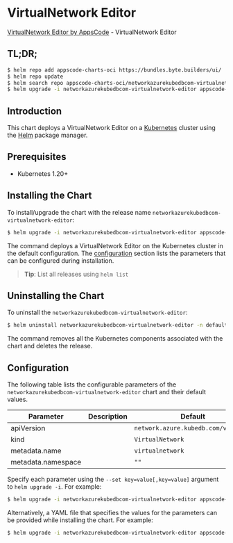 # VirtualNetwork Editor

[VirtualNetwork Editor by AppsCode](https://appscode.com) - VirtualNetwork Editor

## TL;DR;

```bash
$ helm repo add appscode-charts-oci https://bundles.byte.builders/ui/
$ helm repo update
$ helm search repo appscode-charts-oci/networkazurekubedbcom-virtualnetwork-editor --version=v0.10.0
$ helm upgrade -i networkazurekubedbcom-virtualnetwork-editor appscode-charts-oci/networkazurekubedbcom-virtualnetwork-editor -n default --create-namespace --version=v0.10.0
```

## Introduction

This chart deploys a VirtualNetwork Editor on a [Kubernetes](http://kubernetes.io) cluster using the [Helm](https://helm.sh) package manager.

## Prerequisites

- Kubernetes 1.20+

## Installing the Chart

To install/upgrade the chart with the release name `networkazurekubedbcom-virtualnetwork-editor`:

```bash
$ helm upgrade -i networkazurekubedbcom-virtualnetwork-editor appscode-charts-oci/networkazurekubedbcom-virtualnetwork-editor -n default --create-namespace --version=v0.10.0
```

The command deploys a VirtualNetwork Editor on the Kubernetes cluster in the default configuration. The [configuration](#configuration) section lists the parameters that can be configured during installation.

> **Tip**: List all releases using `helm list`

## Uninstalling the Chart

To uninstall the `networkazurekubedbcom-virtualnetwork-editor`:

```bash
$ helm uninstall networkazurekubedbcom-virtualnetwork-editor -n default
```

The command removes all the Kubernetes components associated with the chart and deletes the release.

## Configuration

The following table lists the configurable parameters of the `networkazurekubedbcom-virtualnetwork-editor` chart and their default values.

|     Parameter      | Description |                    Default                     |
|--------------------|-------------|------------------------------------------------|
| apiVersion         |             | <code>network.azure.kubedb.com/v1alpha1</code> |
| kind               |             | <code>VirtualNetwork</code>                    |
| metadata.name      |             | <code>virtualnetwork</code>                    |
| metadata.namespace |             | <code>""</code>                                |


Specify each parameter using the `--set key=value[,key=value]` argument to `helm upgrade -i`. For example:

```bash
$ helm upgrade -i networkazurekubedbcom-virtualnetwork-editor appscode-charts-oci/networkazurekubedbcom-virtualnetwork-editor -n default --create-namespace --version=v0.10.0 --set apiVersion=network.azure.kubedb.com/v1alpha1
```

Alternatively, a YAML file that specifies the values for the parameters can be provided while
installing the chart. For example:

```bash
$ helm upgrade -i networkazurekubedbcom-virtualnetwork-editor appscode-charts-oci/networkazurekubedbcom-virtualnetwork-editor -n default --create-namespace --version=v0.10.0 --values values.yaml
```
